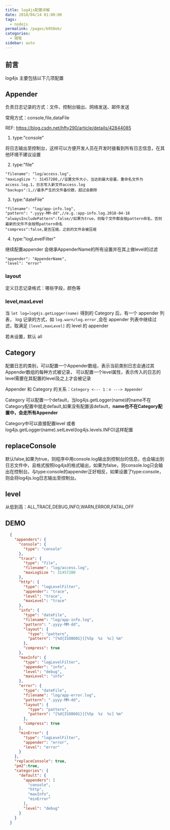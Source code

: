 ```yaml
---
title: log4js配置详解
date: 2018/04/14 01:00:00
tags: 
  - nodejs
permalink: /pages/b950eb/
categories: 
  - 随笔
sidebar: auto
---
```


## 前言

log4js 主要包括以下几项配置

<!--more-->

## Appender

负责日志记录的方式：文件、控制台输出、网络发送、邮件发送

常用方式：console,file,dataFile

REF: https://blog.csdn.net/hfty290/article/details/42844085

1. type:"console"

将日志输出至控制台，这样可以方便开发人员在开发时接看到所有日志信息，在其他环境不建议设置

2. type:"file"

```
"filename": "log/access.log",
"maxLogSize ": 31457280,//设置文件大小，当达到最大容量，重命名文件为access.log.1，日志写入新文件access.log
"backups":1,//最多产生的文件备份数，超过会删除
```

3. type:"dateFile"

```
"filename": "log/app-info.log",
"pattern": ".yyyy-MM-dd",//e.g.:app-info.log.2018-04-18
"alwaysIncludePattern":false//如果为true，则每个文件都会按pattern命名，否则最新的文件不会按照pattern命名
"compress":false,是否压缩，之前的文件会被压缩
```

4. type:"logLevelFilter"

继续配置appender 会继承AppenderName的所有设置并在其上做level的过滤

```
"appender": "AppenderName",
"level": "error"
```

### layout

定义日志记录格式：哪些字段，颜色等

### level,maxLevel

当 `let log=log4js.getLogger(name)` 得到的 Category 后，有一个 appender 列表，
log 记录的方式，如 `log.warn/log.error` ,会在 appender 列表中继续过滤，取满足 `[level,maxLevel]` 的 level 的 appender

若未设置，默认 all

## Category

配置日志的类别，可以配置一个Appender数组，表示当前类别日志会通过其Appender数组的每种方式被记录，
可以配置一个level属性，表示传入的日志的level需要在其配置的level及之上才会被记录

Appender 和 Category 的关系：`Category <--- 1：n ---> Appender`

Category 可以配置一个default，当log4js.getLogger(name)的name不在Category配置中就走default,如果没有配置该default，**name也不在Category配置中，会走所有Appender**

Category中可以直接配置level 或者log4js.getLogger(name).setLevel(log4js.levels.INFO)这样配置

## replaceConsole
默认false,如果为true，则程序中用console.log输出到控制台的信息，也会输出到日志文件中，且格式按照log4js的格式输出，如果为false，则console.log只会输出在控制台。与type:console的appender正好相反，如果设置了type:console，则会将log4js.log日志输出至控制台。

## level

从低到高：ALL,TRACE,DEBUG,INFO,WARN,ERROR,FATAL,OFF


## DEMO

```json
  {
    "appenders": {
      "console": {
        "type": "console"
      },
      "trace": {
        "type": "file",
        "filename": "log/access.log",
        "maxLogSize ": 31457280
      },
      "http": {
        "type": "logLevelFilter",
        "appender": "trace",
        "level": "trace",
        "maxLevel": "trace"
      },
      "info": {
        "type": "dateFile",
        "filename": "log/app-info.log",
        "pattern": ".yyyy-MM-dd",
        "layout": {
          "type": "pattern",
          "pattern": "[%d{ISO8601}][%5p  %z  %c] %m"
        },
        "compress": true
      },
      "maxInfo": {
        "type": "logLevelFilter",
        "appender": "info",
        "level": "debug",
        "maxLevel": "info"
      },
      "error": {
        "type": "dateFile",
        "filename": "log/app-error.log",
        "pattern": ".yyyy-MM-dd",
        "layout": {
          "type": "pattern",
          "pattern": "[%d{ISO8601}][%5p  %z  %c] %m"
        },
        "compress": true
      },
      "minError": {
        "type": "logLevelFilter",
        "appender": "error",
        "level": "error"
      }
    },
    "replaceConsole": true,
    "pm2":true,
    "categories": {
      "default": {
        "appenders": [
          "console",
          "http",
          "maxInfo",
          "minError"
        ],
        "level": "debug"
      }
    }
  }
```